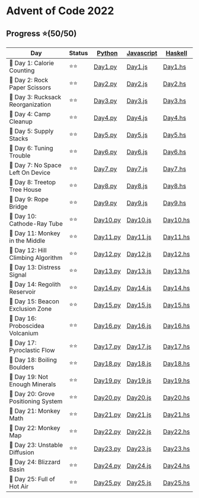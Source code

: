 # Advent of Code 2022

## Progress ⭐(50/50) 
| Day                                | Status | [Python](/python/)           | [Javascript](/javascript/)       | [Haskell](/haskell/)          |
| ---------------------------------- | ------ | ---------------------------- | -------------------------------- | ----------------------------- |
| 🎄 Day 1: Calorie Counting          | ⭐⭐     | [Day1.py](/python/day1.py)   | [Day1.js](/javascript/day1.js)   | [Day1.hs](/haskell/day1.hs)   |
| 🎄 Day 2: Rock Paper Scissors       | ⭐⭐     | [Day2.py](/python/day2.py)   | [Day2.js](/javascript/day2.js)   | [Day2.hs](/haskell/day2.hs)   |
| 🎄 Day 3: Rucksack Reorganization   | ⭐⭐     | [Day3.py](/python/day3.py)   | [Day3.js](/javascript/day3.js)   | [Day3.hs](/haskell/day3.hs)   |
| 🎄 Day 4: Camp Cleanup              | ⭐⭐     | [Day4.py](/python/day4.py)   | [Day4.js](/javascript/day4.js)   | [Day4.hs](/haskell/day4.hs)   |
| 🎄 Day 5: Supply Stacks             | ⭐⭐     | [Day5.py](/python/day5.py)   | [Day5.js](/javascript/day5.js)   | [Day5.hs](/haskell/day5.hs)   |
| 🎄 Day 6: Tuning Trouble            | ⭐⭐     | [Day6.py](/python/day6.py)   | [Day6.js](/javascript/day6.js)   | [Day6.hs](/haskell/day6.hs)   |
| 🎄 Day 7: No Space Left On Device   | ⭐⭐     | [Day7.py](/python/day7.py)   | [Day7.js](/javascript/day7.js)   | [Day7.hs](/haskell/day7.hs)   |
| 🎄 Day 8: Treetop Tree House        | ⭐⭐     | [Day8.py](/python/day8.py)   | [Day8.js](/javascript/day8.js)   | [Day8.hs](/haskell/day8.hs)   |
| 🎄 Day 9: Rope Bridge               | ⭐⭐     | [Day9.py](/python/day9.py)   | [Day9.js](/javascript/day9.js)   | [Day9.hs](/haskell/day9.hs)   |
| 🎄 Day 10: Cathode-Ray Tube         | ⭐⭐     | [Day10.py](/python/day10.py) | [Day10.js](/javascript/day10.js) | [Day10.hs](/haskell/day10.hs) |
| 🎄 Day 11: Monkey in the Middle     | ⭐⭐     | [Day11.py](/python/day11.py) | [Day11.js](/javascript/day11.js) | [Day11.hs](/haskell/day11.hs) |
| 🎄 Day 12: Hill Climbing Algorithm  | ⭐⭐     | [Day12.py](/python/day12.py) | [Day12.js](/javascript/day12.js) | [Day12.hs](/haskell/day12.hs) |
| 🎄 Day 13: Distress Signal          | ⭐⭐     | [Day13.py](/python/day13.py) | [Day13.js](/javascript/day13.js) | [Day13.hs](/haskell/day13.hs) |
| 🎄 Day 14: Regolith Reservoir       | ⭐⭐     | [Day14.py](/python/day14.py) | [Day14.js](/javascript/day14.js) | [Day14.hs](/haskell/day14.hs) |
| 🎄 Day 15: Beacon Exclusion Zone    | ⭐⭐     | [Day15.py](/python/day15.py) | [Day15.js](/javascript/day15.js) | [Day15.hs](/haskell/day15.hs) |
| 🎄 Day 16: Proboscidea Volcanium    | ⭐⭐     | [Day16.py](/python/day16.py) | [Day16.js](/javascript/day16.js) | [Day16.hs](/haskell/day16.hs) |
| 🎄 Day 17: Pyroclastic Flow         | ⭐⭐     | [Day17.py](/python/day17.py) | [Day17.js](/javascript/day17.js) | [Day17.hs](/haskell/day17.hs) |
| 🎄 Day 18: Boiling Boulders         | ⭐⭐     | [Day18.py](/python/day18.py) | [Day18.js](/javascript/day18.js) | [Day18.hs](/haskell/day18.hs) |
| 🎄 Day 19: Not Enough Minerals      | ⭐⭐     | [Day19.py](/python/day19.py) | [Day19.js](/javascript/day19.js) | [Day19.hs](/haskell/day19.hs) |
| 🎄 Day 20: Grove Positioning System | ⭐⭐     | [Day20.py](/python/day20.py) | [Day20.js](/javascript/day20.js) | [Day20.hs](/haskell/day20.hs) |
| 🎄 Day 21: Monkey Math              | ⭐⭐     | [Day21.py](/python/day21.py) | [Day21.js](/javascript/day21.js) | [Day21.hs](/haskell/day21.hs) |
| 🎄 Day 22: Monkey Map               | ⭐⭐     | [Day22.py](/python/day22.py) | [Day22.js](/javascript/day22.js) | [Day22.hs](/haskell/day22.hs) |
| 🎄 Day 23: Unstable Diffusion       | ⭐⭐     | [Day23.py](/python/day23.py) | [Day23.js](/javascript/day23.js) | [Day23.hs](/haskell/day23.hs) |
| 🎄 Day 24: Blizzard Basin           | ⭐⭐     | [Day24.py](/python/day24.py) | [Day24.js](/javascript/day24.js) | [Day24.hs](/haskell/day24.hs) |
| 🎄 Day 25: Full of Hot Air          | ⭐⭐     | [Day25.py](/python/day25.py) | [Day25.js](/javascript/day25.js) | [Day25.hs](/haskell/day25.hs) |